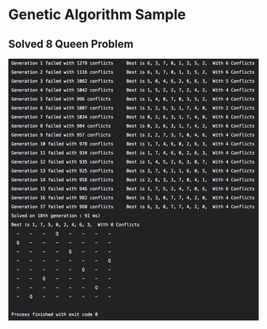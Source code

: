 # Genetic Algorithm Sample
## Solved 8 Queen Problem

<img src="./repo_files/result_image.png" width="800">